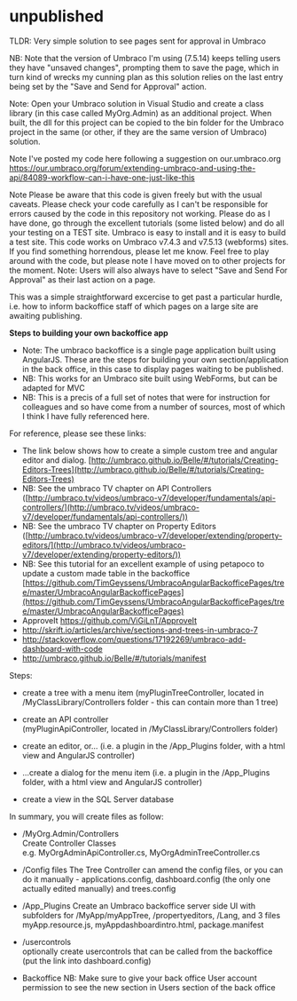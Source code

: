 # unpublished
TLDR: Very simple solution to see pages sent for approval in Umbraco

NB: Note that the version of Umbraco I'm using (7.5.14) keeps telling users they have "unsaved changes", prompting them to save the page, which in turn kind of wrecks my cunning plan as this solution relies on the last entry being set by the "Save and Send for Approval" action.

Note: Open your Umbraco solution in Visual Studio and create a class library (in this case called MyOrg.Admin) as an additional project. When built, the dll for this project can be copied to the bin folder for the Umbraco project in the same (or other, if they are the same version of Umbraco) solution. 

Note
I've posted my code here following a suggestion on our.umbraco.org
https://our.umbraco.org/forum/extending-umbraco-and-using-the-api/84089-workflow-can-i-have-one-just-like-this

Note
Please be aware that this code is given freely but with the usual caveats. 
Please check your code carefully as I can't be responsible for errors caused by the code in this repository not working.
Please do as I have done, go through the excellent tutorials (some listed below) and do all your testing on a TEST site.
Umbraco is easy to install and it is easy to build a test site.
This code works on Umbraco v7.4.3 and v7.5.13 (webforms) sites.
If you find something horrendous, please let me know. 
Feel free to play around with the code, but please note I have moved on to other projects for the moment.
Note: Users will also always have to select "Save and Send For Approval" as their last action on a page. 

This was a simple straightforward excercise to get past a particular hurdle, i.e. how to inform backoffice staff of which pages on a large site are awaiting publishing.

**Steps to building your own backoffice app**

- Note: The umbraco backoffice is a single page application built using AngularJS.
These are the steps for building your own section/application in the back office, in this case to display pages waiting to be published.
- NB: This works for an Umbraco site built using WebForms, but can be adapted for MVC
- NB: This is a precis of a full set of notes that were for instruction for colleagues and so have come from a number of sources, most of which I think I have fully referenced here. 

For reference, please see these links:
- The link below shows how to create a simple custom tree and angular editor and dialog.
[http://umbraco.github.io/Belle/#/tutorials/Creating-Editors-Trees](http://umbraco.github.io/Belle/#/tutorials/Creating-Editors-Trees)
- NB: See the umbraco TV chapter on API Controllers 
([http://umbraco.tv/videos/umbraco-v7/developer/fundamentals/api-controllers/](http://umbraco.tv/videos/umbraco-v7/developer/fundamentals/api-controllers/))
- NB: See the umbraco TV chapter on Property Editors 
([http://umbraco.tv/videos/umbraco-v7/developer/extending/property-editors/](http://umbraco.tv/videos/umbraco-v7/developer/extending/property-editors/))
- NB: See this tutorial for an excellent example of using petapoco to update a custom made table in the backoffice
[https://github.com/TimGeyssens/UmbracoAngularBackofficePages/tree/master/UmbracoAngularBackofficePages](https://github.com/TimGeyssens/UmbracoAngularBackofficePages/tree/master/UmbracoAngularBackofficePages) 
- ApproveIt
https://github.com/ViGiLnT/ApproveIt
- http://skrift.io/articles/archive/sections-and-trees-in-umbraco-7
- http://stackoverflow.com/questions/17192269/umbraco-add-dashboard-with-code
- http://umbraco.github.io/Belle/#/tutorials/manifest





Steps:
- create a tree with a menu item 
  (myPluginTreeController, located in /MyClassLibrary/Controllers folder - this can contain more than 1 tree)

- create an API controller	
  (myPluginApiController, located in /MyClassLibrary/Controllers folder)

- create an editor, or...
  (i.e. a plugin in the /App_Plugins folder, with a html view and AngularJS controller)

- ...create a dialog for the menu item 
  (i.e. a plugin in the /App_Plugins folder, with a html view and AngularJS controller)
  
- create a view in the SQL Server database

In summary, you will create files as follow:

* /MyOrg.Admin/Controllers	
Create Controller Classes  
e.g. MyOrgAdminApiController.cs, MyOrgAdminTreeController.cs

* /Config files
The Tree Controller can amend the config files, or you can do it manually - applications.config, dashboard.config (the only one actually edited manually) and trees.config

* /App_Plugins
Create an Umbraco backoffice server side UI with subfolders for /MyApp/myAppTree, /propertyeditors, /Lang, and 3 files myApp.resource.js, myAppdashboardintro.html, package.manifest

* /usercontrols		
optionally create usercontrols that can be called from the backoffice (put the link into dashboard.config)

* Backoffice
NB: Make sure to give your back office User account permission to see the new section in Users section of the back office
